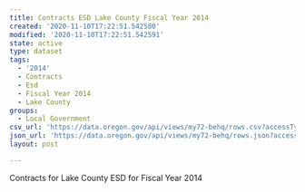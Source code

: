 ```yaml
---
title: Contracts ESD Lake County Fiscal Year 2014
created: '2020-11-10T17:22:51.542580'
modified: '2020-11-10T17:22:51.542591'
state: active
type: dataset
tags:
  - '2014'
  - Contracts
  - Esd
  - Fiscal Year 2014
  - Lake County
groups:
  - Local Government
csv_url: 'https://data.oregon.gov/api/views/my72-behq/rows.csv?accessType=DOWNLOAD'
json_url: 'https://data.oregon.gov/api/views/my72-behq/rows.json?accessType=DOWNLOAD'
layout: post

---
```

Contracts for Lake County ESD for Fiscal Year 2014
